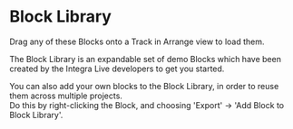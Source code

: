 # Block Library

Drag any of these Blocks onto a Track in Arrange view to load them.

The Block Library is an expandable set of demo Blocks which have been created by the Integra Live developers to get you started.

You can also add your own blocks to the Block Library, in order to reuse them across multiple projects.  
Do this by right-clicking the Block, and choosing 'Export' -> 'Add Block to Block Library'.
